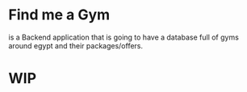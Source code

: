 # Find me a Gym
is a Backend application that is going to have a database full of gyms around egypt and their packages/offers.
# WIP
